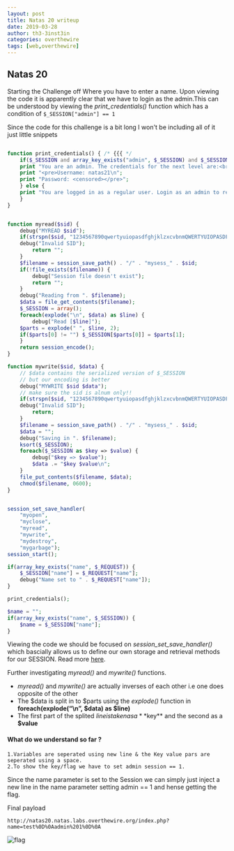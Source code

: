 ```yaml
---
layout: post
title: Natas 20 writeup
date: 2019-03-28
author: th3-3inst3in
categories: overthewire
tags: [web,overthewire]
---
```



## Natas 20

Starting the Challenge off  Where you have to enter a name.
Upon viewing the code it is apparently clear that we have to login as the admin.This can be understood by viewing the _print_credentials()_ function which has a condition of `$_SESSION["admin"] == 1`

Since the code for this challenge is a bit long I  won't be including all of it just little snippets

```php

function print_credentials() { /* {{{ */
    if($_SESSION and array_key_exists("admin", $_SESSION) and $_SESSION["admin"] == 1) {
    print "You are an admin. The credentials for the next level are:<br>";
    print "<pre>Username: natas21\n";
    print "Password: <censored></pre>";
    } else {
    print "You are logged in as a regular user. Login as an admin to retrieve credentials for natas21.";
    }
}


function myread($sid) { 
    debug("MYREAD $sid"); 
    if(strspn($sid, "1234567890qwertyuiopasdfghjklzxcvbnmQWERTYUIOPASDFGHJKLZXCVBNM-") != strlen($sid)) {
    debug("Invalid SID"); 
        return "";
    }
    $filename = session_save_path() . "/" . "mysess_" . $sid;
    if(!file_exists($filename)) {
        debug("Session file doesn't exist");
        return "";
    }
    debug("Reading from ". $filename);
    $data = file_get_contents($filename);
    $_SESSION = array();
    foreach(explode("\n", $data) as $line) {
        debug("Read [$line]");
    $parts = explode(" ", $line, 2);
    if($parts[0] != "") $_SESSION[$parts[0]] = $parts[1];
    }
    return session_encode();
}

function mywrite($sid, $data) { 
    // $data contains the serialized version of $_SESSION
    // but our encoding is better
    debug("MYWRITE $sid $data"); 
    // make sure the sid is alnum only!!
    if(strspn($sid, "1234567890qwertyuiopasdfghjklzxcvbnmQWERTYUIOPASDFGHJKLZXCVBNM-") != strlen($sid)) {
    debug("Invalid SID"); 
        return;
    }
    $filename = session_save_path() . "/" . "mysess_" . $sid;
    $data = "";
    debug("Saving in ". $filename);
    ksort($_SESSION);
    foreach($_SESSION as $key => $value) {
        debug("$key => $value");
        $data .= "$key $value\n";
    }
    file_put_contents($filename, $data);
    chmod($filename, 0600);
}


session_set_save_handler(
    "myopen", 
    "myclose", 
    "myread", 
    "mywrite", 
    "mydestroy", 
    "mygarbage");
session_start();

if(array_key_exists("name", $_REQUEST)) {
    $_SESSION["name"] = $_REQUEST["name"];
    debug("Name set to " . $_REQUEST["name"]);
}

print_credentials();

$name = "";
if(array_key_exists("name", $_SESSION)) {
    $name = $_SESSION["name"];
}

```

Viewing the code we should be focused on _session_set_save_handler()_ which bascially allows us to define our own storage and retrieval methods for our SESSION. Read more [here](https://www.php.net/manual/en/function.session-set-save-handler.php).

Further investigating _myread()_ and _mywrite()_ functions.

* _myread()_ and _mywrite()_ are actually inverses of each other i.e one does opposite of the other
* The $data is split in to $parts using the _explode()_ function in **foreach(explode(“\n”, $data) as $line)**
* The first part of the splited $line is taken as a **$key** and the second as a **$value**

#### What do we understand so far ?
	1.Variables are seperated using new line & the Key value pars are seperated using a space.
	2.To show the key/flag we have to set admin session == 1.

Since the name parameter is set to the Session we can simply just inject a new line in the name parameter setting admin == 1 and hense getting the  flag.

Final payload 

`http://natas20.natas.labs.overthewire.org/index.php?name=test%0D%0Aadmin%201%0D%0A`

![flag](https://mbilalrizwan.github.io/MyCtfWriteups/assets/images/overthewire/natas20flag.png)